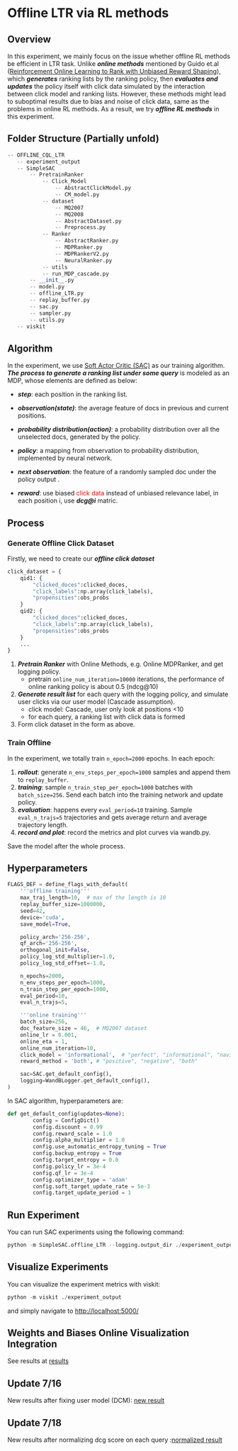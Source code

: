 # Offline LTR via RL methods

## Overview

In this experiment, we mainly focus on the issue whether offline RL methods be efficient in LTR task. Unlike ***online methods*** mentioned by Guido et.al ([Reinforcement Online Learning to Rank with Unbiased Reward Shaping](https://arxiv.org/pdf/2201.01534.pdf)), which ***generates*** ranking lists by the ranking policy, then ***evaluates and updates*** the policy itself with click data simulated by the interaction between click model and ranking lists. However, these methods might lead to suboptimal results due to bias and noise of click data, same as the problems in online RL methods. As a result, we try ***offline RL methods*** in this experiment. 

## Folder Structure (Partially unfold)

```python
-- OFFLINE_CQL_LTR
​	-- experiment_output
​	-- SimpleSAC
​		-- PretrainRanker
​			-- Click_Model
​				-- AbstractClickModel.py
​				-- CM_model.py
​			-- dataset
​				-- MQ2007
​				-- MQ2008
​				-- AbstractDataset.py
​				-- Preprocess.py
​			-- Ranker
​				-- AbstractRanker.py
​				-- MDPRanker.py
​				-- MDPRankerV2.py
​				-- NeuralRanker.py
​			-- utils
​			-- run_MDP_cascade.py
​		-- __init__.py
​		-- model.py
​		-- offline_LTR.py
​		-- replay_buffer.py
​		-- sac.py
​		-- sampler.py
​		-- utils.py
​	-- viskit
```

## Algorithm

In the experiment, we use [Soft Actor Critic (SAC)](https://arxiv.org/pdf/1812.05905.pdf "Soft Actor Critic") as our training algorithm. ***The process to generate a ranking list under some query*** is modeled as an MDP, whose elements are defined as below:

- ***step***: each position in the ranking list.

- ***observation(state)***: the average feature of docs in previous and current positions.
- ***probability distribution(action)***: a probability distribution over all the unselected docs, generated by the policy.
- ***policy***: a mapping from observation to probability distribution, implemented by neural network.
- ***next observation***: the feature of a randomly sampled doc under the policy output .
- ***reward***: use biased <span style="color:red">click data</span> instead of unbiased relevance label, in each position i, use ***dcg@i*** matric.

## Process

### Generate Offline Click Dataset

Firstly, we need to create our ***offline click dataset***

```python
click_dataset = {
    qid1: {
        "clicked_doces":clicked_doces,
        "click_labels":np.array(click_labels),
        "propensities":obs_probs
    }
    qid2: {
        "clicked_doces":clicked_doces,
        "click_labels":np.array(click_labels),
        "propensities":obs_probs
    }
    ...
}
```

1. ***Pretrain Ranker*** with Online Methods, e.g. Online MDPRanker, and get logging policy.
   - pretrain `online_num_iteration=10000` iterations, the performance of online ranking policy is about 0.5 (ndcg@10)
2. ***Generate result list*** for each query with the logging policy, and simulate user clicks via our user model (Cascade assumption).
   - click model: Cascade, user only look at positions <10
   - for each query, a ranking list with click data is formed
3. Form click dataset in the form as above.

### Train Offline

In the experiment, we totally train `n_epoch=2000` epochs. In each epoch:

1. ***rollout***: generate `n_env_steps_per_epoch=1000` samples and append them to `replay_buffer`.
2. ***training***: sample `n_train_step_per_epoch=1000` batches with `batch_size=256`. Send each batch into the training network and update policy.
3. ***evaluation***: happens every `eval_period=10` training. Sample `eval_n_trajs=5` trajectories and gets average return and average trajectory length.
4. ***record and plot***: record the metrics and plot curves via wandb.py.

Save the model after the whole process.

## Hyperparameters

```python
FLAGS_DEF = define_flags_with_default(
    '''offline training'''
    max_traj_length=10,  # max of the length is 10
    replay_buffer_size=1000000,
    seed=42,
    device='cuda',
    save_model=True,

    policy_arch='256-256',
    qf_arch='256-256',
    orthogonal_init=False,
    policy_log_std_multiplier=1.0,
    policy_log_std_offset=-1.0,

    n_epochs=2000,
    n_env_steps_per_epoch=1000,
    n_train_step_per_epoch=1000,
    eval_period=10,
    eval_n_trajs=5,

    '''online training'''
    batch_size=256,
    doc_feature_size = 46,  # MQ2007 dataset
    online_lr = 0.001,
    online_eta = 1,
    online_num_iteration=10,
    click_model = 'informational',  # "perfect", "informational", "navigational"
    reward_method = 'both', # "positive", "negative", "both"

    sac=SAC.get_default_config(),
    logging=WandBLogger.get_default_config(),
)
```

In SAC algorithm, hyperparameters are:

```python
def get_default_config(updates=None):
        config = ConfigDict()
        config.discount = 0.99
        config.reward_scale = 1.0
        config.alpha_multiplier = 1.0
        config.use_automatic_entropy_tuning = True
        config.backup_entropy = True
        config.target_entropy = 0.0
        config.policy_lr = 3e-4
        config.qf_lr = 3e-4
        config.optimizer_type = 'adam'
        config.soft_target_update_rate = 5e-3
        config.target_update_period = 1
```



## Run Experiment

You can run SAC experiments using the following command:
```python
python -m SimpleSAC.offline_LTR --logging.output_dir ./experiment_output
```

## Visualize Experiments
You can visualize the experiment metrics with viskit:
```python
python -m viskit ./experiment_output
```
and simply navigate to [http://localhost:5000/](http://localhost:5000/)

## Weights and Biases Online Visualization Integration

See results at [results](https://wandb.ai/zeyuzhang/SimpleSAC--sac/runs/a5f144be0a47429b86e2b2318f1d8939?workspace=user-zeyuzhang) 

## Update 7/16

New results after fixing user model (DCM): [new result](https://wandb.ai/zeyuzhang/SimpleSAC--sac/runs/4ff6be5ccb714951994594f37ac5a860?workspace=user-zeyuzhang) 

## Update 7/18

New results after normalizing dcg score on each query :[normalized result](https://wandb.ai/zeyuzhang/SimpleSAC--sac/runs/0858f88cc8ac403387a32e9f6509fd32?workspace=user-zeyuzhang) 
